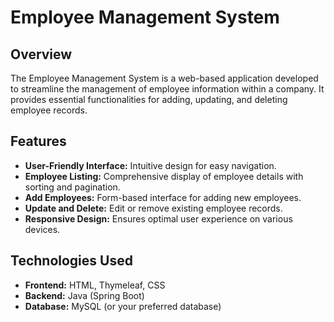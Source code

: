 # Employee Management System

## Overview

The Employee Management System is a web-based application developed to streamline the management of employee information within a company. It provides essential functionalities for adding, updating, and deleting employee records.

## Features

- **User-Friendly Interface:** Intuitive design for easy navigation.
- **Employee Listing:** Comprehensive display of employee details with sorting and pagination.
- **Add Employees:** Form-based interface for adding new employees.
- **Update and Delete:** Edit or remove existing employee records.
- **Responsive Design:** Ensures optimal user experience on various devices.

## Technologies Used

- **Frontend:** HTML, Thymeleaf, CSS
- **Backend:** Java (Spring Boot)
- **Database:** MySQL (or your preferred database)
